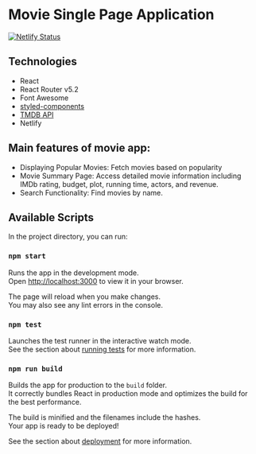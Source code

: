 # Movie Single Page Application 

[![Netlify Status](https://api.netlify.com/api/v1/badges/86cd24bf-24e2-4e20-a6e2-80863759d8a1/deploy-status)](https://app.netlify.com/sites/movie-spa/deploys)

## Technologies

- React
- React Router v5.2
- Font Awesome
- [styled-components](https://styled-components.com/)
- [TMDB API](https://developer.themoviedb.org/docs)
- Netlify

## Main features of movie app:

- Displaying Popular Movies: Fetch movies based on popularity
- Movie Summary Page: Access detailed movie information including IMDb rating, budget, plot, running time, actors, and revenue.
- Search Functionality: Find movies by name.

## Available Scripts

In the project directory, you can run:

### `npm start`

Runs the app in the development mode.\
Open [http://localhost:3000](http://localhost:3000) to view it in your browser.

The page will reload when you make changes.\
You may also see any lint errors in the console.

### `npm test`

Launches the test runner in the interactive watch mode.\
See the section about [running tests](https://facebook.github.io/create-react-app/docs/running-tests) for more information.

### `npm run build`

Builds the app for production to the `build` folder.\
It correctly bundles React in production mode and optimizes the build for the best performance.

The build is minified and the filenames include the hashes.\
Your app is ready to be deployed!

See the section about [deployment](https://facebook.github.io/create-react-app/docs/deployment) for more information.

